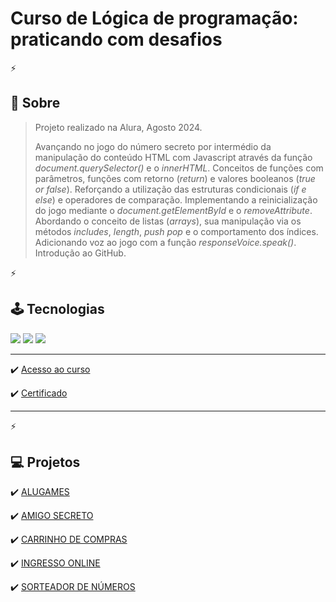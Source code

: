 <h1>Curso de Lógica de programação: praticando com desafios</h1>
<p>
  
⚡

<h2>💬 Sobre</h2>

> <p>Projeto realizado na Alura, Agosto 2024.</p>
>
> <p>Avançando no jogo do número secreto por intermédio da manipulação do conteúdo HTML com Javascript através da função <i>document.querySelector()</i> e o <i>innerHTML</i>. Conceitos de funções com parâmetros, funções com retorno (<i>return</i>) e valores booleanos (<i>true or false</i>). Reforçando a utilização das estruturas condicionais (<i>if e else</i>) e operadores de comparação. Implementando a reinicialização do jogo mediante o <i>document.getElementById</i> e o <i>removeAttribute</i>. Abordando o conceito de listas (<i>arrays</i>), sua manipulação via os métodos <i>includes</i>, <i>length</i>, <i>push</i> <i>pop</i> e o comportamento dos índices. Adicionando voz ao jogo com a função <i>responseVoice.speak()</i>. Introdução ao GitHub.</p>

⚡

## 🕹 Tecnologias
<div>
  <img src="https://img.shields.io/badge/HTML-239120?style=for-the-badge&logo=html5&logoColor=white">
  <img src="https://img.shields.io/badge/CSS-0000ff?&style=for-the-badge&logo=css3&logoColor=white">
  <img src="https://img.shields.io/badge/JavaScript-F7DF1E?style=for-the-badge&logo=javascript&logoColor=black">
</div>

***
✔️ [Acesso ao curso](https://cursos.alura.com.br/course/logica-programacao-praticando-desafios)

✔️ [Certificado](https://cursos.alura.com.br/certificate/836a243a-7e25-406c-8928-4d124500da12?lang=pt_BR)
***

⚡

<h2>💻 Projetos</h2>

✔️ [ALUGAMES](https://alura-logicaprogramacao-alugames.vercel.app/) 

✔️ [AMIGO SECRETO](https://alura-logicaprogramacao-amigo-secreto.vercel.app/) 

✔️ [CARRINHO DE COMPRAS](https://alura-logicaprogramacao-carrinho-compras.vercel.app/) 

✔️ [INGRESSO ONLINE](https://alura-logicaprogramacao-ingresso.vercel.app/) 

✔️ [SORTEADOR DE NÚMEROS](https://alura-logicaprogramacao-sorteador-numeros.vercel.app/) 

